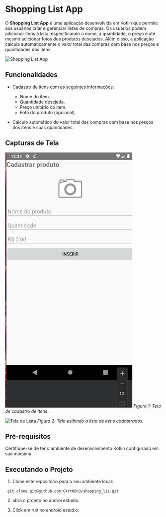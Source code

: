 # Shopping List App

O **Shopping List App** é uma aplicação desenvolvida em Kotlin que permite aos usuários criar e gerenciar listas de compras. Os usuários podem adicionar itens à lista, especificando o nome, a quantidade, o preço e até mesmo adicionar fotos dos produtos desejados. Além disso, a aplicação calcula automaticamente o valor total das compras com base nos preços e quantidades dos itens.

![Shopping List App](link_para_imagem.png)

## Funcionalidades

- Cadastro de itens com as seguintes informações:
  - Nome do item.
  - Quantidade desejada.
  - Preço unitário do item.
  - Foto do produto (opcional).

- Cálculo automático do valor total das compras com base nos preços dos itens e suas quantidades.

## Capturas de Tela

![Tela de Cadastro](app/src/main/res/drawable/form.png)
*Figura 1: Tela de cadastro de itens.*

![Tela de Lista](app/src/main/res/drawable/list.png)
*Figura 2: Tela exibindo a lista de itens cadastrados.*

## Pré-requisitos

Certifique-se de ter o ambiente de desenvolvimento Kotlin configurado em sua máquina.

## Executando o Projeto

1. Clone este repositório para o seu ambiente local:

```
 git clone git@github.com:C4rt00n3/shopping_lis.git
```

2. abra o projeto no androi estudio.

3. Click em run no android estudio.

